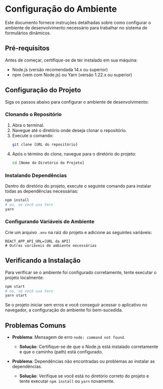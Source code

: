 
# Configuração do Ambiente

Este documento fornece instruções detalhadas sobre como configurar o ambiente de desenvolvimento necessário para trabalhar no sistema de formulários dinâmicos.

## Pré-requisitos

Antes de começar, certifique-se de ter instalado em sua máquina:
- Node.js (versão recomendada 14.x ou superior)
- npm (vem com Node.js) ou Yarn (versão 1.22.x ou superior)

## Configuração do Projeto

Siga os passos abaixo para configurar o ambiente de desenvolvimento:

### Clonando o Repositório

1. Abra o terminal.
2. Navegue até o diretório onde deseja clonar o repositório.
3. Execute o comando:
   ```bash
   git clone [URL do repositório]
   ```
4. Após o término do clone, navegue para o diretório do projeto:
   ```bash
   cd [Nome do Diretório do Projeto]
   ```

### Instalando Dependências

Dentro do diretório do projeto, execute o seguinte comando para instalar todas as dependências necessárias:
```bash
npm install
# ou, se você usa Yarn
yarn
```

### Configurando Variáveis de Ambiente

Crie um arquivo `.env` na raiz do projeto e adicione as seguintes variáveis:
```env
REACT_APP_API_URL=[URL da API]
# Outras variáveis de ambiente necessárias
```

## Verificando a Instalação

Para verificar se o ambiente foi configurado corretamente, tente executar o projeto localmente:
```bash
npm start
# ou, se você usa Yarn
yarn start
```

Se o projeto iniciar sem erros e você conseguir acessar o aplicativo no navegador, a configuração do ambiente foi bem-sucedida.

## Problemas Comuns

- **Problema**: Mensagem de erro `node: command not found`.
  - **Solução**: Certifique-se de que o Node.js está instalado corretamente e que o caminho (path) está configurado.

- **Problema**: Dependências não encontradas ou problemas ao instalar as dependências.
  - **Solução**: Verifique se você está no diretório correto do projeto e tente executar `npm install` ou `yarn` novamente.

